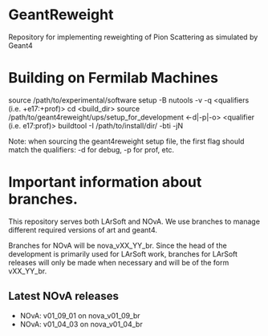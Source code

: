 # GeantReweight
Repository for implementing reweighting of Pion Scattering as simulated by Geant4

# Building on Fermilab Machines
source /path/to/experimental/software
setup -B nutools -v <version> -q <qualifiers (i.e. +e17:+prof)> 
cd <build_dir>
source /path/to/geant4reweight/ups/setup_for_development <-d|-p|-o> <qualifier (i.e. e17:prof)>
buildtool -I /path/to/install/dir/ -bti -jN

Note: when sourcing the geant4reweight setup file, the first flag should 
      match the qualifiers: -d for debug, -p for prof, etc.

# Important information about branches.

This repository serves both LArSoft and NOvA.
We use branches to manage different required versions of art and geant4.

Branches for NOvA will be nova_vXX_YY_br.
Since the head of the development is primarily used for LArSoft work, branches for LArSoft releases will only be made when necessary and will be of the form vXX_YY_br.

## Latest NOvA releases

- NOvA: v01_09_01 on nova_v01_09_br
- NOvA: v01_04_03 on nova_v01_04_br


